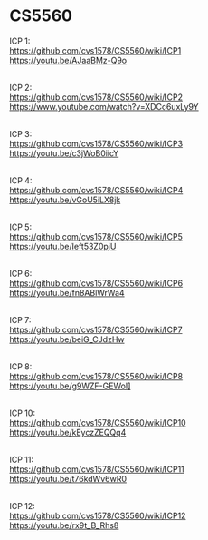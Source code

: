 # CS5560

ICP 1: 
<br />
https://github.com/cvs1578/CS5560/wiki/ICP1
<br />
https://youtu.be/AJaaBMz-Q9o
<br /> <br />


ICP 2:
<br />
https://github.com/cvs1578/CS5560/wiki/ICP2
<br />
https://www.youtube.com/watch?v=XDCc6uxLy9Y
<br /> <br />


ICP 3:
<br />
https://github.com/cvs1578/CS5560/wiki/ICP3
<br />
https://youtu.be/c3jWoB0iicY
<br /> <br />

ICP 4:
<br />
https://github.com/cvs1578/CS5560/wiki/ICP4
<br />https://youtu.be/vGoU5iLX8jk
<br /> <br />


ICP 5:
<br />
https://github.com/cvs1578/CS5560/wiki/ICP5
<br />https://youtu.be/Ieft53Z0pjU
<br /> <br />

ICP 6:
<br />
https://github.com/cvs1578/CS5560/wiki/ICP6
<br />https://youtu.be/fn8ABlWrWa4
<br /> <br />


ICP 7:
<br />
https://github.com/cvs1578/CS5560/wiki/ICP7
<br />https://youtu.be/beiG_CJdzHw
<br /> <br />


ICP 8:
<br />
https://github.com/cvs1578/CS5560/wiki/ICP8
<br />https://youtu.be/g9WZF-GEWoI]
<br /><br />

ICP 10:
<br />
https://github.com/cvs1578/CS5560/wiki/ICP10
<br />https://youtu.be/kEyczZEQQq4
<br /><br />

ICP 11:
<br />
https://github.com/cvs1578/CS5560/wiki/ICP11
<br />https://youtu.be/t76kdWv6wR0
<br /><br />



ICP 12:
<br />
https://github.com/cvs1578/CS5560/wiki/ICP12
<br /> https://youtu.be/rx9t_B_Rhs8
<br /><br />

